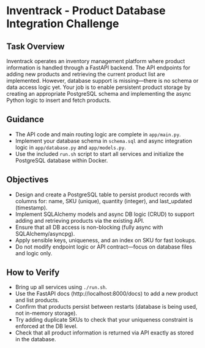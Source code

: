 # Inventrack - Product Database Integration Challenge

## Task Overview
Inventrack operates an inventory management platform where product information is handled through a FastAPI backend. The API endpoints for adding new products and retrieving the current product list are implemented. However, database support is missing—there is no schema or data access logic yet. Your job is to enable persistent product storage by creating an appropriate PostgreSQL schema and implementing the async Python logic to insert and fetch products.

## Guidance
- The API code and main routing logic are complete in `app/main.py`. 
- Implement your database schema in `schema.sql` and async integration logic in `app/database.py` and `app/models.py`.
- Use the included `run.sh` script to start all services and initialize the PostgreSQL database within Docker.

## Objectives
- Design and create a PostgreSQL table to persist product records with columns for: name, SKU (unique), quantity (integer), and last_updated (timestamp).
- Implement SQLAlchemy models and async DB logic (CRUD) to support adding and retrieving products via the existing API.
- Ensure that all DB access is non-blocking (fully async with SQLAlchemy/asyncpg).
- Apply sensible keys, uniqueness, and an index on SKU for fast lookups.
- Do not modify endpoint logic or API contract—focus on database files and logic only.

## How to Verify
- Bring up all services using `./run.sh`. 
- Use the FastAPI docs (http://localhost:8000/docs) to add a new product and list products.
- Confirm that products persist between restarts (database is being used, not in-memory storage).
- Try adding duplicate SKUs to check that your uniqueness constraint is enforced at the DB level.
- Check that all product information is returned via API exactly as stored in the database.

